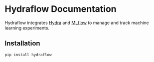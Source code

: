 # Hydraflow Documentation

Hydraflow integrates [Hydra](https://hydra.cc/) and [MLflow](https://mlflow.org/)
to manage and track machine learning experiments.

## Installation

```bash
pip install hydraflow
```